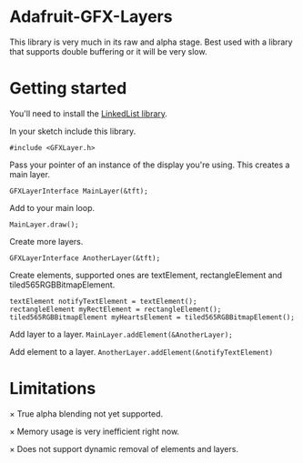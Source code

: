# Adafruit-GFX-Layers
This library is very much in its raw and alpha stage. Best used with a library that supports double buffering or it will be very slow.

# Getting started

You'll need to install the [LinkedList library](https://github.com/ivanseidel/LinkedList).

In your sketch include this library.

`#include <GFXLayer.h>`

Pass your pointer of an instance of the display you're using. This creates a main layer.

`GFXLayerInterface MainLayer(&tft);`

Add to your main loop.

`MainLayer.draw();`

Create more layers.

```
GFXLayerInterface AnotherLayer(&tft);
```
Create elements, supported ones are textElement, rectangleElement and tiled565RGBBitmapElement.

```
textElement notifyTextElement = textElement();
rectangleElement myRectElement = rectangleElement();
tiled565RGBBitmapElement myHeartsElement = tiled565RGBBitmapElement();
```
Add layer to a layer.
` MainLayer.addElement(&AnotherLayer); `

Add element to a layer.
`AnotherLayer.addElement(&notifyTextElement)`

# Limitations
× True alpha blending not yet supported.

× Memory usage is very inefficient right now.

× Does not support dynamic removal of elements and layers.
